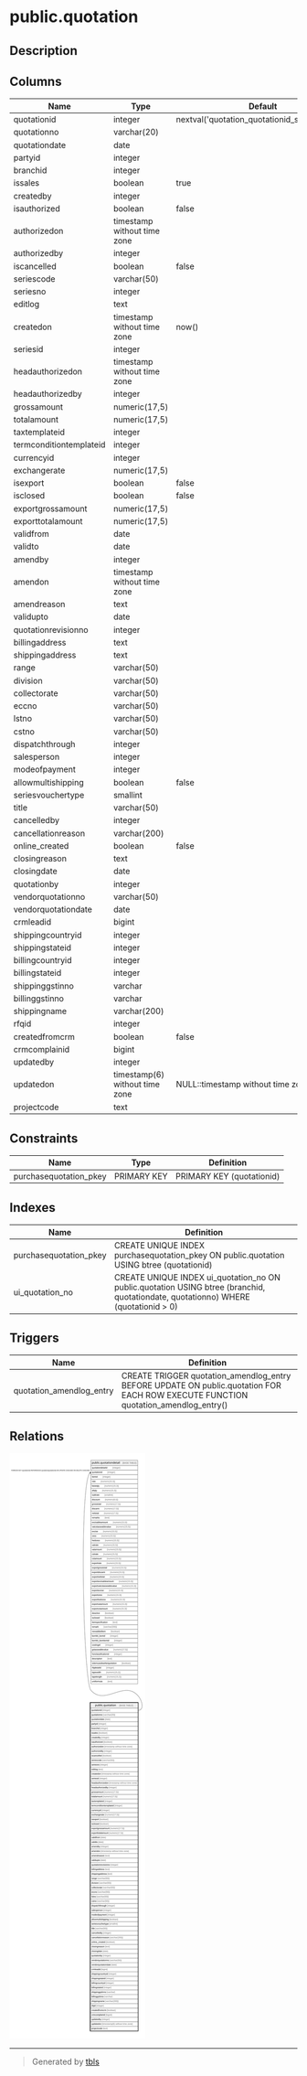 # public.quotation

## Description

## Columns

| Name | Type | Default | Nullable | Children | Parents | Comment |
| ---- | ---- | ------- | -------- | -------- | ------- | ------- |
| quotationid | integer | nextval('quotation_quotationid_seq'::regclass) | false | [public.quotationdetail](public.quotationdetail.md) |  |  |
| quotationno | varchar(20) |  | true |  |  |  |
| quotationdate | date |  | true |  |  |  |
| partyid | integer |  | true |  |  |  |
| branchid | integer |  | true |  |  |  |
| issales | boolean | true | false |  |  |  |
| createdby | integer |  | true |  |  |  |
| isauthorized | boolean | false | false |  |  |  |
| authorizedon | timestamp without time zone |  | true |  |  |  |
| authorizedby | integer |  | true |  |  |  |
| iscancelled | boolean | false | false |  |  |  |
| seriescode | varchar(50) |  | true |  |  |  |
| seriesno | integer |  | true |  |  |  |
| editlog | text |  | true |  |  |  |
| createdon | timestamp without time zone | now() | true |  |  |  |
| seriesid | integer |  | true |  |  |  |
| headauthorizedon | timestamp without time zone |  | true |  |  |  |
| headauthorizedby | integer |  | true |  |  |  |
| grossamount | numeric(17,5) |  | true |  |  |  |
| totalamount | numeric(17,5) |  | true |  |  |  |
| taxtemplateid | integer |  | true |  |  |  |
| termconditiontemplateid | integer |  | true |  |  |  |
| currencyid | integer |  | true |  |  |  |
| exchangerate | numeric(17,5) |  | true |  |  |  |
| isexport | boolean | false | true |  |  |  |
| isclosed | boolean | false | true |  |  |  |
| exportgrossamount | numeric(17,5) |  | true |  |  |  |
| exporttotalamount | numeric(17,5) |  | true |  |  |  |
| validfrom | date |  | true |  |  |  |
| validto | date |  | true |  |  |  |
| amendby | integer |  | true |  |  |  |
| amendon | timestamp without time zone |  | true |  |  |  |
| amendreason | text |  | true |  |  |  |
| validupto | date |  | true |  |  |  |
| quotationrevisionno | integer |  | true |  |  |  |
| billingaddress | text |  | true |  |  |  |
| shippingaddress | text |  | true |  |  |  |
| range | varchar(50) |  | true |  |  |  |
| division | varchar(50) |  | true |  |  |  |
| collectorate | varchar(50) |  | true |  |  |  |
| eccno | varchar(50) |  | true |  |  |  |
| lstno | varchar(50) |  | true |  |  |  |
| cstno | varchar(50) |  | true |  |  |  |
| dispatchthrough | integer |  | true |  |  |  |
| salesperson | integer |  | true |  |  |  |
| modeofpayment | integer |  | true |  |  |  |
| allowmultishipping | boolean | false | true |  |  |  |
| seriesvouchertype | smallint |  | true |  |  |  |
| title | varchar(50) |  | true |  |  |  |
| cancelledby | integer |  | true |  |  |  |
| cancellationreason | varchar(200) |  | true |  |  |  |
| online_created | boolean | false | true |  |  |  |
| closingreason | text |  | true |  |  |  |
| closingdate | date |  | true |  |  |  |
| quotationby | integer |  | true |  |  |  |
| vendorquotationno | varchar(50) |  | true |  |  |  |
| vendorquotationdate | date |  | true |  |  |  |
| crmleadid | bigint |  | true |  |  |  |
| shippingcountryid | integer |  | true |  |  |  |
| shippingstateid | integer |  | true |  |  |  |
| billingcountryid | integer |  | true |  |  |  |
| billingstateid | integer |  | true |  |  |  |
| shippinggstinno | varchar |  | true |  |  |  |
| billinggstinno | varchar |  | true |  |  |  |
| shippingname | varchar(200) |  | true |  |  |  |
| rfqid | integer |  | true |  |  |  |
| createdfromcrm | boolean | false | true |  |  |  |
| crmcomplainid | bigint |  | true |  |  |  |
| updatedby | integer |  | true |  |  |  |
| updatedon | timestamp(6) without time zone | NULL::timestamp without time zone | true |  |  |  |
| projectcode | text |  | true |  |  |  |

## Constraints

| Name | Type | Definition |
| ---- | ---- | ---------- |
| purchasequotation_pkey | PRIMARY KEY | PRIMARY KEY (quotationid) |

## Indexes

| Name | Definition |
| ---- | ---------- |
| purchasequotation_pkey | CREATE UNIQUE INDEX purchasequotation_pkey ON public.quotation USING btree (quotationid) |
| ui_quotation_no | CREATE UNIQUE INDEX ui_quotation_no ON public.quotation USING btree (branchid, quotationdate, quotationno) WHERE (quotationid > 0) |

## Triggers

| Name | Definition |
| ---- | ---------- |
| quotation_amendlog_entry | CREATE TRIGGER quotation_amendlog_entry BEFORE UPDATE ON public.quotation FOR EACH ROW EXECUTE FUNCTION quotation_amendlog_entry() |

## Relations

![er](public.quotation.svg)

---

> Generated by [tbls](https://github.com/k1LoW/tbls)
